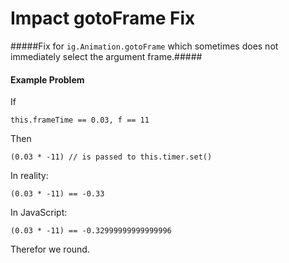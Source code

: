 Impact gotoFrame Fix
==========

#####Fix for `ig.Animation.gotoFrame` which sometimes
does not immediately select the argument frame.#####

#### Example Problem ####
If
```
this.frameTime == 0.03, f == 11
```
Then
```
(0.03 * -11) // is passed to this.timer.set()
```
In reality:
```
(0.03 * -11) == -0.33
```
In JavaScript:
```
(0.03 * -11) == -0.32999999999999996
```
Therefor we round.